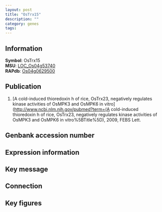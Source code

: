 ```yaml
---
layout: post
title: "OsTrx15"
description: ""
category: genes
tags: 
---
```


## Information
__Symbol__: OsTrx15  
__MSU__: [LOC_Os04g53740](http://rice.plantbiology.msu.edu/cgi-bin/ORF_infopage.cgi?orf=LOC_Os04g53740)  
__RAPdb__: [Os04g0629500](http://rapdb.dna.affrc.go.jp/viewer/gbrowse_details/irgsp1?name=Os04g0629500)  

## Publication
1. [A cold-induced thioredoxin h of rice, OsTrx23, negatively regulates kinase activities of OsMPK3 and OsMPK6 in vitro](http://www.ncbi.nlm.nih.gov/pubmed?term=(A cold-induced thioredoxin h of rice, OsTrx23, negatively regulates kinase activities of OsMPK3 and OsMPK6 in vitro%5BTitle%5D), 2009, FEBS Lett.

## Genbank accession number

## Expression information

## Key message

## Connection

## Key figures


